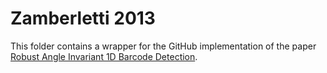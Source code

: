 # Zamberletti 2013
This folder contains a wrapper for the GitHub implementation of the paper [Robust Angle Invariant 1D Barcode Detection](https://github.com/SimoneAlbertini/BarcodeDetectionHough).

